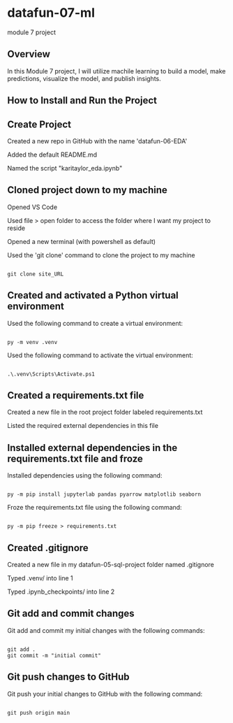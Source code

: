 # datafun-07-ml
module 7 project

## Overview
In this Module 7 project, I will utilize machile learning to build a model, make predictions, visualize the model, and publish insights. 

## How to Install and Run the Project

## Create Project
Created a new repo in GitHub with the name 'datafun-06-EDA' 

Added the default README.md 

Named the script "karitaylor_eda.ipynb"

## Cloned project down to my machine
Opened VS Code 

Used file > open folder to access the folder where I want my project to reside

Opened a new terminal (with powershell as default) 

Used the 'git clone' command to clone the project to my machine

```shell

git clone site_URL

```

## Created and activated a Python virtual environment
Used the following command to create a virtual environment:
```shell

py -m venv .venv

```
Used the following command to activate the virtual environment:
```shell

.\.venv\Scripts\Activate.ps1

```

## Created a requirements.txt file
Created a new file in the root project folder labeled requirements.txt

Listed the required external dependencies in this file

## Installed external dependencies in the requirements.txt file and froze
Installed dependencies using the following command:
```shell

py -m pip install jupyterlab pandas pyarrow matplotlib seaborn

```
Froze the requirements.txt file using the following command:
```shell

py -m pip freeze > requirements.txt

```

## Created .gitignore
Created a new file in my datafun-05-sql-project folder named .gitignore

Typed .venv/ into line 1

Typed .ipynb_checkpoints/ into line 2

## Git add and commit changes
Git add and commit my initial changes with the following commands:
```shell

git add .
git commit -m "initial commit"

```

## Git push changes to GitHub
Git push your initial changes to GitHub with the following command:
```shell

git push origin main

```
